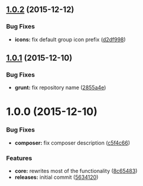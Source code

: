 <a name="1.0.2"></a>
## [1.0.2](https://github.com/hypeJunction/Elgg-ui_icons/compare/1.0.1...v1.0.2) (2015-12-12)


### Bug Fixes

* **icons:** fix default group icon prefix ([d2df998](https://github.com/hypeJunction/Elgg-ui_icons/commit/d2df998))



<a name="1.0.1"></a>
## [1.0.1](https://github.com/hypeJunction/Elgg-ui_icons/compare/1.0.0...v1.0.1) (2015-12-10)


### Bug Fixes

* **grunt:** fix repository name ([2855a4e](https://github.com/hypeJunction/Elgg-ui_icons/commit/2855a4e))



<a name="1.0.0"></a>
# 1.0.0 (2015-12-10)


### Bug Fixes

* **composer:** fix composer description ([c5f4c66](https://github.com/hypeJunction/ui_icons/commit/c5f4c66))

### Features

* **core:** rewrites most of the functionality ([8c65483](https://github.com/hypeJunction/ui_icons/commit/8c65483))
* **releases:** initial commit ([5634120](https://github.com/hypeJunction/ui_icons/commit/5634120))



